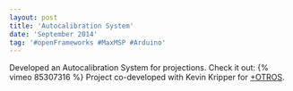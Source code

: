 ```yaml
---
layout: post
title: 'Autocalibration System'
date: 'September 2014'
tag: '#openFrameworks #MaxMSP #Arduino'
---
```

Developed an Autocalibration System for projections. Check it out:
{% vimeo 85307316 %}
Project co-developed with Kevin Kripper for [+OTROS](http://masotros.com/).